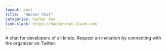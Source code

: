 ```yaml
---
layout: post
title:  "Hacker Chat"
categories: hacker dev
link-slack: https://hackerchat.slack.com/
---
```

A chat for developers of all kinds. Request an invitation by connecting with the organizer on Twitter.